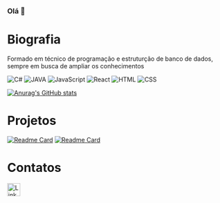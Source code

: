 ### Olá 👋

# Biografia

Formado em técnico de programação e estruturção de banco de dados, sempre em busca de ampliar os conhecimentos

![C#](https://img.shields.io/badge/C%23-239120?style=for-the-badge&logo=c-sharp&logoColor=white)
![JAVA](https://img.shields.io/badge/Java-ED8B00?style=for-the-badge&logo=java&logoColor=white)
![JavaScript](https://img.shields.io/badge/JavaScript-323330?style=for-the-badge&logo=javascript&logoColor=F7DF1E)
![React](https://img.shields.io/badge/React-20232A?style=for-the-badge&logo=react&logoColor=61DAFB)
![HTML](https://img.shields.io/badge/HTML5-E34F26?style=for-the-badge&logo=html5&logoColor=white)
![CSS](https://img.shields.io/badge/CSS3-1572B6?style=for-the-badge&logo=css3&logoColor=white)


[![Anurag's GitHub stats](https://github-readme-stats.vercel.app/api?username=dehCastiglioni&theme=synthwave)](https://github.com/dehCastiglioni/github-readme-stats)

# Projetos

[![Readme Card](https://github-readme-stats.vercel.app/api/pin/?username=dehCastiglioni&repo=dehCastiglioni.github.io)](https://github.com/dehCastiglioni/dehCastiglioni.github.io)
[![Readme Card](https://github-readme-stats.vercel.app/api/pin/?username=dehCastiglioni&repo=cagiogames)](dehcastiglioni.github.io/cagiogames/)

# Contatos

[<img src='https://img.shields.io/badge/LinkedIn-0077B5?style=for-the-badge&logo=linkedin&logoColor=white' alt='Linkedin' height='30'>](https://www.linkedin.com/in/andré-luiz-quintana-castiglioni-a41102242/)

